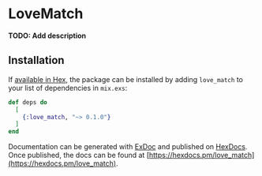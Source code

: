 # LoveMatch

**TODO: Add description**

## Installation

If [available in Hex](https://hex.pm/docs/publish), the package can be installed
by adding `love_match` to your list of dependencies in `mix.exs`:

```elixir
def deps do
  [
    {:love_match, "~> 0.1.0"}
  ]
end
```

Documentation can be generated with [ExDoc](https://github.com/elixir-lang/ex_doc)
and published on [HexDocs](https://hexdocs.pm). Once published, the docs can
be found at [https://hexdocs.pm/love_match](https://hexdocs.pm/love_match).

